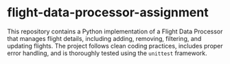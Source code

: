 # flight-data-processor-assignment
This repository contains a Python implementation of a Flight Data Processor that manages flight details, including adding, removing, filtering, and updating flights. The project follows clean coding practices, includes proper error handling, and is thoroughly tested using the `unittest` framework.
